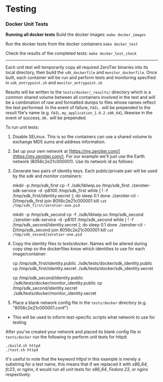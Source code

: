 Testing
====

### Docker Unit Tests

**Running all docker tests**
Build the docker images:
`make docker_images`

Run the docker tests from the docker containers
`make docker_test`

Check the results of the completed tests:
`make docker_test_check`

***
Each unit test will temporarily copy all required ZeroTier binaries into its local directory, then build the `sdk_dockerfile` and `monitor_dockerfile`. Once built, each container will be run and perform tests and monitoring specified in `sdk_entrypoint.sh` and `monitor_entrypoint.sh`

Results will be written to the `tests/docker/_results/` directory which is a common shared volume between all containers involved in the test and will be a combination of raw and formatted dumps to files whose names reflect the test performed. In the event of failure, `FAIL.` will be prepended to the result file's name (e.g. `FAIL.my_application_1.0.2.x86_64`), likewise in the event of success, `OK.` will be prepended.

To run unit tests:

1) Disable SELinux. This is so the containers can use a shared volume to exchange MD5 sums and address information. 

2) Set up your own network at [https://my.zerotier.com/](https://my.zerotier.com/). For our example we'll just use the Earth network (8056c2e21c000001). Use its network id as follows:

3) Generate two pairs of identity keys. Each public/private pair will be used by the *sdk* and *monitor* containers:

    mkdir -p /tmp/sdk_first
    cp -f ./sdk/liblwip.so /tmp/sdk_first
    ./zerotier-sdk-service -d -p8100 /tmp/sdk_first
    while [ ! -f /tmp/sdk_first/identity.secret ]; do
      sleep 0.1
    done
    ./zerotier-cli -D/tmp/sdk_first join 8056c2e21c000001
    kill `cat /tmp/sdk_first/zerotier-one.pid`

    mkdir -p /tmp/sdk_second
    cp -f ./sdk/liblwip.so /tmp/sdk_second
    ./zerotier-sdk-service -d -p8101 /tmp/sdk_second
    while [ ! -f /tmp/sdk_second/identity.secret ]; do
      sleep 0.1
    done
    ./zerotier-cli -D/tmp/sdk_second join 8056c2e21c000001
    kill `cat /tmp/sdk_second/zerotier-one.pid`

4) Copy the identity files to *tests/docker*. Names will be altered during copy step so the dockerfiles know which identities to use for each image/container:

    cp /tmp/sdk_first/identity.public ./sdk/tests/docker/sdk_identity.public
    cp /tmp/sdk_first/identity.secret ./sdk/tests/docker/sdk_identity.secret

    cp /tmp/sdk_second/identity.public ./sdk/tests/docker/monitor_identity.public
    cp /tmp/sdk_second/identity.secret ./sdk/tests/docker/monitor_identity.secret


5) Place a blank network config file in the `tests/docker` directory (e.g. "8056c2e21c000001.conf")
 - This will be used to inform test-specific scripts what network to use for testing

After you've created your network and placed its blank config file in `tests/docker` run the following to perform unit tests for httpd:

    ./build.sh httpd
    ./test.sh httpd

It's useful to note that the keyword *httpd* in this example is merely a substring for a test name, this means that if we replaced it with *x86_64*, *fc23*, or *nginx*, it would run all unit tests for *x86_64*, *Fedora 23*, or *nginx* respectively.

